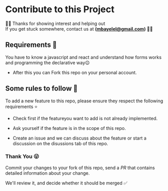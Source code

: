# Contribute to this Project

👋🏽 Thanks for showing interest and helping out  
If you get stuck somewhere, contact us at **(mbayelel@gmail.com)** 🤙🏾

## Requirements 🎯

You have to know a javascript and react and understand how forms works and programming the declarative way😉

* After this you can Fork this repo on your personal account.

## Some rules to follow 📌

To add a new feature to this repo, please ensure they respect the following requirements ⭐

* Check first if the featureyou want to add is not already implemented.

* Ask yourself if the feature is in the scope of this repo.

* Create an issue and we can discuss about the feature or start a discussion on the disussions tab of this repo.

### Thank You 😜

Commit your changes to your fork of this repo, send a *PR* that contains detailed information about your change.

We'll review it, and decide whether it should be merged ✅
